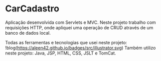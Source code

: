 # CarCadastro
Aplicação desenvolvida com Servlets e MVC.
Neste projeto trabalho com requisições HTTP, onde apliquei uma operação de CRUD através de um banco de dados local. 

Todas as ferramentas e tecnologias que usei neste projeto:
!blog(https://aleen42.github.io/badges/src/illustrator.svg)
Também utilizo neste projeto: 
Java, JSP, HTML, CSS, JSLT e TomCat.
